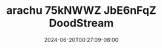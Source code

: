 --- 
title: "arachu 75kNWWZ JbE6nFqZ  DoodStream"
description: "nonton   arachu 75kNWWZ JbE6nFqZ  DoodStream full    "
date: 2024-06-20T00:27:09-08:00
file_code: "vqyvpggf41ez"
draft: false
cover: "3spk1fx9aeyuwwdj.jpg"
tags: ["arachu", "DoodStream", "bokep-indo", "bokep-viral", "bokep-ig"]
length: 60
fld_id: "1483117"
foldername: "Arachu update"
categories: ["Arachu update"]
views: 0
---
